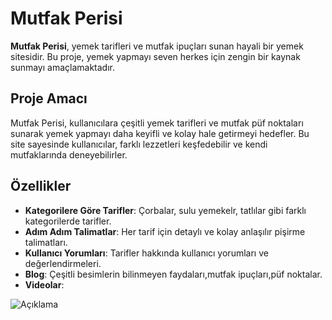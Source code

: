 # Mutfak Perisi

**Mutfak Perisi**, yemek tarifleri ve mutfak ipuçları sunan hayali bir yemek sitesidir. Bu proje, yemek yapmayı seven herkes için zengin bir kaynak sunmayı amaçlamaktadır.

## Proje Amacı

Mutfak Perisi, kullanıcılara çeşitli yemek tarifleri ve mutfak püf noktaları sunarak yemek yapmayı daha keyifli ve kolay hale getirmeyi hedefler. Bu site sayesinde kullanıcılar, farklı lezzetleri keşfedebilir ve kendi mutfaklarında deneyebilirler.

## Özellikler

- **Kategorilere Göre Tarifler**: Çorbalar, sulu yemekelr, tatlılar gibi farklı kategorilerde tarifler.
- **Adım Adım Talimatlar**: Her tarif için detaylı ve kolay anlaşılır pişirme talimatları.
- **Kullanıcı Yorumları**: Tarifler hakkında kullanıcı yorumları ve değerlendirmeleri.
- **Blog**: Çeşitli besimlerin bilinmeyen faydaları,mutfak ipuçları,püf noktalar.
- **Videolar**:

![Açıklama](https://github.com/tugcekarakuss/Mutfak_Perisi/raw/main/site-resmi.png)


